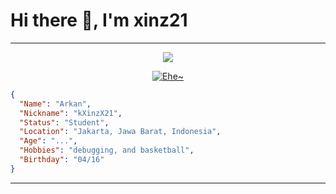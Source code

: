# Hi there 👋, I'm xinz21
---
  <p align='center'>
<img src='https://github-widgetbox.vercel.app/api/profile?username=xinz21&data=stars' />
</p>

<p align="center">
  <a href="https://github.com/Xinz21"><img src="http://readme-typing-svg.herokuapp.com?color=7FFF00&center=true&vCenter=true&multiline=false&lines=Welcome+To+My+Github+Profile;XinZ" alt="Ehe~">
</p>

```json
{
  "Name": "Arkan",
  "Nickname": "kXinzX21",
  "Status": "Student",
  "Location": "Jakarta, Jawa Barat, Indonesia",
  "Age": "...",
  "Hobbies": "debugging, and basketball",
  "Birthday": "04/16"
}
```

---
